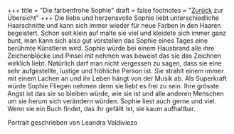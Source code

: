 +++
title = "Die farbenfrohe Sophie"
draft = false
footnotes = "[Zurück](/about/) zur Übersicht"
+++
Die liebe und herzensvolle Sophie liebt unterschiedliche Haarschnitte und kann sich immer wieder für neue Farben in den Haaren begeistert. Schon seit klein auf malte sie viel und kleidete sich immer ganz bunt, man kann sich also gut vorstellen das Sophie eines Tages eine berühmte Künstlerin wird. Sophie würde bei einem Hausbrand alle ihre Zeichenblöcke und Pinsel mit nehmen was beweist das sie das Zeichnen wirklich liebt. Natürlich darf man nicht vergessen zu sagen, dass sie eine sehr aufgestellte, lustige und fröhliche Person ist. Sie strahlt einem immer mit einem Lachen an und ihr Leben hängt von der Musik ab. Als Superkraft würde Sophie Fliegen nehmen denn sie liebt es frei zu sein. Ihre grösste Angst ist das sie so bleiben würde, wie sie ist und alle anderen Menschen um sie herum sich verändern würden. Sophie liest auch gerne und viel. Wenn sie ein Buch findet, das ihr gefällt ist, sie kaum aufhaltbar.

Portrait geschrieben von Leandra Valdiviezo